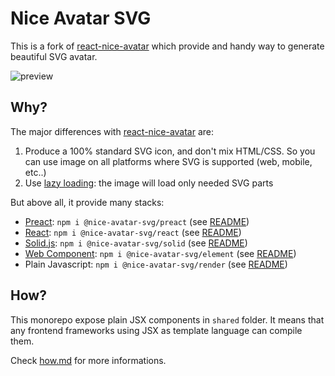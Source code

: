 # Nice Avatar SVG

This is a fork of [react-nice-avatar][react-nice-avatar] which provide and handy way to generate beautiful SVG avatar.

![preview](./preview.png)

## Why?

The major differences with [react-nice-avatar][react-nice-avatar] are:

1. Produce a 100% standard SVG icon, and don't mix HTML/CSS. So you can use image on all platforms where SVG is supported (web, mobile, etc..)
2. Use [lazy loading](https://react.dev/reference/react/lazy): the image will load only needed SVG parts

But above all, it provide many stacks:

- [Preact][preact]: `npm i @nice-avatar-svg/preact` (see [README](./preact/README.md))
- [React][solid]: `npm i @nice-avatar-svg/react` (see [README](./react/README.md))
- [Solid.js][solid]: `npm i @nice-avatar-svg/solid` (see [README](solid/README))
- [Web Component][web-components]: `npm i @nice-avatar-svg/element` (see [README](./element/README.md))
- Plain Javascript: `npm i @nice-avatar-svg/render` (see [README](./render/README.md))

## How?

This monorepo expose plain JSX components in `shared` folder. It means that any frontend frameworks using JSX as template language can compile them.

Check [how.md](./how.md) for more informations.

[react-nice-avatar]: https://github.com/dapi-labs/react-nice-avatar
[web-components]: https://developer.mozilla.org/en-US/docs/Web/API/Web_components
[preact]: https://preactjs.com/
[react]: https://react.dev/
[solid]: https://www.solidjs.com/
